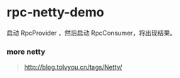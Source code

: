 # rpc-netty-demo


启动 RpcProvider ，然后启动 RpcConsumer，将出现结果。

### more netty
> http://blog.tolvyou.cn/tags/Netty/